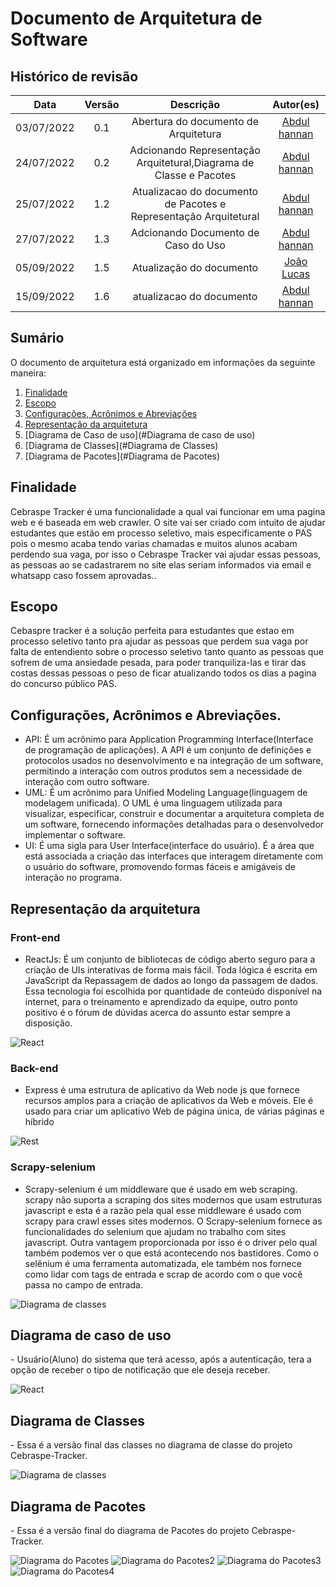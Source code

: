 # Documento de Arquitetura de Software

## Histórico de revisão

| Data       | Versão | Descrição| Autor(es)|
| :----------: | :------: | :------: | :------: |
| 03/07/2022 | 0.1    | Abertura do documento de Arquitetura | [Abdul hannan](https://github.com/hannanhunny01)|
| 24/07/2022 | 0.2    | Adcionando Representação Arquitetural,Diagrama de Classe e Pacotes | [Abdul hannan](https://github.com/hannanhunny01)|
|25/07/2022 |1.2| Atualizacao do documento de Pacotes e Representação Arquitetural | [Abdul hannan](https://github.com/hannanhunny01)|
|27/07/2022 |1.3| Adcionando Documento de Caso do Uso | [Abdul hannan](https://github.com/hannanhunny01)|
|05/09/2022 |1.5| Atualização do documento | [João Lucas](https://github.com/hackairos)|
|15/09/2022 |1.6| atualizacao do documento  | [Abdul hannan](https://github.com/hannanhunny01)|


## Sumário

   O documento de arquitetura está organizado em informações da seguinte maneira:
   
   1. [Finalidade](#finalidade)
   2. [Escopo](#Escopo)
   3. [Configurações, Acrônimos e Abreviações](#Configurações)
   4. [Representação da arquitetura](#Representação)
   5. [Diagrama de Caso de uso](#Diagrama de caso de uso)
   6. [Diagrama de Classes](#Diagrama de Classes)
   7. [Diagrama de Pacotes](#Diagrama de Pacotes)



## Finalidade
<div id='Finalidade'/>


   Cebraspe Tracker é uma funcionalidade a qual vai funcionar em uma pagina web e é baseada em web crawler. O site vai ser criado com intuito de ajudar estudantes que estão em processo seletivo, mais especificamente o PAS pois o mesmo acaba tendo varias chamadas e muitos alunos acabam perdendo sua vaga, por isso o Cebraspe Tracker vai ajudar essas pessoas, as pessoas ao se cadastrarem no site elas seriam informados via email e whatsapp caso fossem aprovadas..


## Escopo
<div id='Escopo'/>

   Cebaspre tracker é a solução perfeita para estudantes que estao em processo seletivo tanto pra ajudar as pessoas que perdem sua vaga por falta de entendiento sobre o processo seletivo tanto quanto as pessoas que sofrem de uma ansiedade pesada, para poder tranquiliza-las e tirar das costas dessas pessoas o peso de ficar atualizando todos os dias a pagina do concurso público PAS.


## Configurações, Acrônimos e Abreviações.
<div id='Configurações'/>

   - API: É um acrônimo para Application Programming Interface(Interface de programação de aplicações). A API é um conjunto de definições e protocolos usados no desenvolvimento e na integração de um software, permitindo a interação com outros produtos sem a necessidade de interação com outro software.
   - UML: É um acrônimo para Unified Modeling Language(linguagem de modelagem unificada). O UML é uma linguagem utilizada para visualizar, especificar, construir e documentar a arquitetura completa de um software, fornecendo informações detalhadas para o desenvolvedor implementar o software.
   - UI: É uma sigla para User Interface(interface do usuário). É a área que está associada a criação das interfaces que interagem diretamente com o usuário do software, promovendo formas fáceis e amigáveis de interação no programa.



## Representação da arquitetura
<div id='Representação'/>

### Front-end
   - ReactJs: É um conjunto de bibliotecas de código aberto seguro para a criação de UIs interativas de forma mais fácil. Toda lógica é escrita em JavaScript da Repassagem de dados ao longo da passagem de dados. Essa tecnologia foi escolhida por quantidade de conteúdo disponível na internet, para o treinamento e aprendizado da equipe, outro ponto positivo é o fórum de dúvidas acerca do assunto estar sempre a disposição.
   
  ![React](/assets/images/react.png)
### Back-end
  - Express é uma estrutura de aplicativo da Web node js que fornece recursos amplos para a criação de aplicativos da Web e móveis. Ele é usado para criar um aplicativo Web de página única, de várias páginas e híbrido

 ![Rest](/assets/images/expressjs.png)

### Scrapy-selenium
   - Scrapy-selenium é um middleware que é usado em web scraping. scrapy não suporta a scraping dos sites modernos que usam estruturas javascript e esta é a razão pela qual esse middleware é usado com scrapy para crawl esses sites modernos. O Scrapy-selenium fornece as funcionalidades do selenium que ajudam no trabalho com sites javascript. Outra vantagem proporcionada por isso é o driver pelo qual também podemos ver o que está acontecendo nos bastidores. Como o selênium é uma ferramenta automatizada, ele também nos fornece como lidar com tags de entrada e scrap de acordo com o que você passa no campo de entrada.
   
 ![Diagrama de classes](/assets/images/scrapy.png)


## Diagrama de caso de uso

<div id='Caso'/>
  - Usuário(Aluno) do sistema que terá acesso, após a autenticação, tera a opção de receber o tipo de notificação que ele deseja receber.
  
  ![React](/assets/images/documento-de-casoUso.png)



## Diagrama de Classes
<div id='Diagrama de Classes'/>
   - Essa é a versão final das classes no diagrama de classe do projeto Cebraspe-Tracker.
  
  ![Diagrama de classes](/assets/images/DiagramaDeClasses.png)
  


## Diagrama de Pacotes
<div id='Diagrama de Pacotes'/>
   - Essa é a  versão final do diagrama de Pacotes do projeto Cebraspe-Tracker.
  
  ![Diagrama do Pacotes](/assets/images/DiagramdePacotesNovo.png)
  ![Diagrama do Pacotes2](/assets/images/DiagramaDePacotes2.png)
  ![Diagrama do Pacotes3](/assets/images/Diagrama_depacote_3-cortado.png)
  ![Diagrama do Pacotes4](/assets/images/back-end.png)
  

    




   


